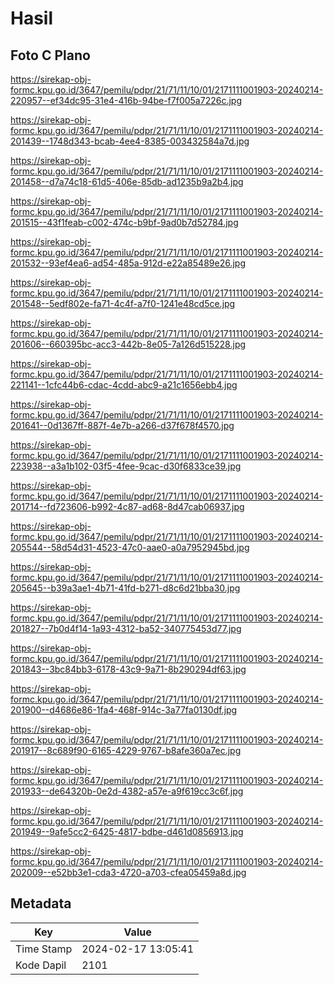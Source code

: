 # Hasil

## Foto C Plano

https://sirekap-obj-formc.kpu.go.id/3647/pemilu/pdpr/21/71/11/10/01/2171111001903-20240214-220957--ef34dc95-31e4-416b-94be-f7f005a7226c.jpg

https://sirekap-obj-formc.kpu.go.id/3647/pemilu/pdpr/21/71/11/10/01/2171111001903-20240214-201439--1748d343-bcab-4ee4-8385-003432584a7d.jpg

https://sirekap-obj-formc.kpu.go.id/3647/pemilu/pdpr/21/71/11/10/01/2171111001903-20240214-201458--d7a74c18-61d5-406e-85db-ad1235b9a2b4.jpg

https://sirekap-obj-formc.kpu.go.id/3647/pemilu/pdpr/21/71/11/10/01/2171111001903-20240214-201515--43f1feab-c002-474c-b9bf-9ad0b7d52784.jpg

https://sirekap-obj-formc.kpu.go.id/3647/pemilu/pdpr/21/71/11/10/01/2171111001903-20240214-201532--93ef4ea6-ad54-485a-912d-e22a85489e26.jpg

https://sirekap-obj-formc.kpu.go.id/3647/pemilu/pdpr/21/71/11/10/01/2171111001903-20240214-201548--5edf802e-fa71-4c4f-a7f0-1241e48cd5ce.jpg

https://sirekap-obj-formc.kpu.go.id/3647/pemilu/pdpr/21/71/11/10/01/2171111001903-20240214-201606--660395bc-acc3-442b-8e05-7a126d515228.jpg

https://sirekap-obj-formc.kpu.go.id/3647/pemilu/pdpr/21/71/11/10/01/2171111001903-20240214-221141--1cfc44b6-cdac-4cdd-abc9-a21c1656ebb4.jpg

https://sirekap-obj-formc.kpu.go.id/3647/pemilu/pdpr/21/71/11/10/01/2171111001903-20240214-201641--0d1367ff-887f-4e7b-a266-d37f678f4570.jpg

https://sirekap-obj-formc.kpu.go.id/3647/pemilu/pdpr/21/71/11/10/01/2171111001903-20240214-223938--a3a1b102-03f5-4fee-9cac-d30f6833ce39.jpg

https://sirekap-obj-formc.kpu.go.id/3647/pemilu/pdpr/21/71/11/10/01/2171111001903-20240214-201714--fd723606-b992-4c87-ad68-8d47cab06937.jpg

https://sirekap-obj-formc.kpu.go.id/3647/pemilu/pdpr/21/71/11/10/01/2171111001903-20240214-205544--58d54d31-4523-47c0-aae0-a0a7952945bd.jpg

https://sirekap-obj-formc.kpu.go.id/3647/pemilu/pdpr/21/71/11/10/01/2171111001903-20240214-205645--b39a3ae1-4b71-41fd-b271-d8c6d21bba30.jpg

https://sirekap-obj-formc.kpu.go.id/3647/pemilu/pdpr/21/71/11/10/01/2171111001903-20240214-201827--7b0d4f14-1a93-4312-ba52-340775453d77.jpg

https://sirekap-obj-formc.kpu.go.id/3647/pemilu/pdpr/21/71/11/10/01/2171111001903-20240214-201843--3bc84bb3-6178-43c9-9a71-8b290294df63.jpg

https://sirekap-obj-formc.kpu.go.id/3647/pemilu/pdpr/21/71/11/10/01/2171111001903-20240214-201900--d4686e86-1fa4-468f-914c-3a77fa0130df.jpg

https://sirekap-obj-formc.kpu.go.id/3647/pemilu/pdpr/21/71/11/10/01/2171111001903-20240214-201917--8c689f90-6165-4229-9767-b8afe360a7ec.jpg

https://sirekap-obj-formc.kpu.go.id/3647/pemilu/pdpr/21/71/11/10/01/2171111001903-20240214-201933--de64320b-0e2d-4382-a57e-a9f619cc3c6f.jpg

https://sirekap-obj-formc.kpu.go.id/3647/pemilu/pdpr/21/71/11/10/01/2171111001903-20240214-201949--9afe5cc2-6425-4817-bdbe-d461d0856913.jpg

https://sirekap-obj-formc.kpu.go.id/3647/pemilu/pdpr/21/71/11/10/01/2171111001903-20240214-202009--e52bb3e1-cda3-4720-a703-cfea05459a8d.jpg


## Metadata

| Key        | Value               |
| ---------- | ------------------- |
| Time Stamp | 2024-02-17 13:05:41 |
| Kode Dapil | 2101                |



